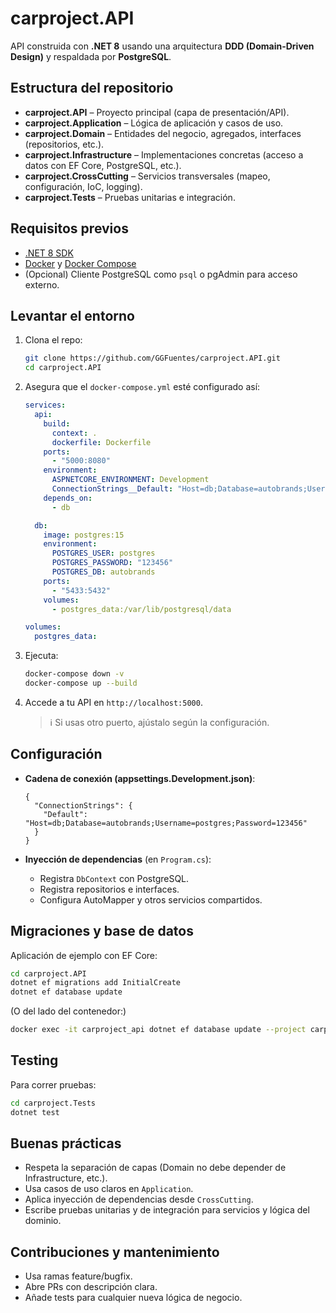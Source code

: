 # carproject.API

API construida con **.NET 8** usando una arquitectura **DDD (Domain-Driven Design)** y respaldada por **PostgreSQL**.

##  Estructura del repositorio

- **carproject.API** – Proyecto principal (capa de presentación/API).
- **carproject.Application** – Lógica de aplicación y casos de uso.
- **carproject.Domain** – Entidades del negocio, agregados, interfaces (repositorios, etc.).
- **carproject.Infrastructure** – Implementaciones concretas (acceso a datos con EF Core, PostgreSQL, etc.).
- **carproject.CrossCutting** – Servicios transversales (mapeo, configuración, IoC, logging).
- **carproject.Tests** – Pruebas unitarias e integración.

##  Requisitos previos

- [.NET 8 SDK](https://dotnet.microsoft.com)
- [Docker](https://www.docker.com/) y [Docker Compose](https://docs.docker.com/compose/)
- (Opcional) Cliente PostgreSQL como `psql` o pgAdmin para acceso externo.

##  Levantar el entorno

1. Clona el repo:
   ```bash
   git clone https://github.com/GGFuentes/carproject.API.git
   cd carproject.API
   ```

2. Asegura que el `docker-compose.yml` esté configurado así:

   ```yaml
   services:
     api:
       build:
         context: .
         dockerfile: Dockerfile
       ports:
         - "5000:8080"
       environment:
         ASPNETCORE_ENVIRONMENT: Development
         ConnectionStrings__Default: "Host=db;Database=autobrands;Username=postgres;Password=123456"
       depends_on:
         - db

     db:
       image: postgres:15
       environment:
         POSTGRES_USER: postgres
         POSTGRES_PASSWORD: "123456"
         POSTGRES_DB: autobrands
       ports:
         - "5433:5432"
       volumes:
         - postgres_data:/var/lib/postgresql/data

   volumes:
     postgres_data:
   ```

3. Ejecuta:
   ```bash
   docker-compose down -v
   docker-compose up --build
   ```

4. Accede a tu API en `http://localhost:5000`.

   > ℹ Si usas otro puerto, ajústalo según la configuración.

##  Configuración

- **Cadena de conexión (appsettings.Development.json)**:
  
  ```jsonc
  {
    "ConnectionStrings": {
      "Default": "Host=db;Database=autobrands;Username=postgres;Password=123456"
    }
  }
  ```
  
- **Inyección de dependencias** (en `Program.cs`):
  - Registra `DbContext` con PostgreSQL.
  - Registra repositorios e interfaces.
  - Configura AutoMapper y otros servicios compartidos.

##  Migraciones y base de datos

Aplicación de ejemplo con EF Core:

```bash
cd carproject.API
dotnet ef migrations add InitialCreate
dotnet ef database update
```

(O del lado del contenedor:)

```bash
docker exec -it carproject_api dotnet ef database update --project carproject.API
```

##  Testing

Para correr pruebas:

```bash
cd carproject.Tests
dotnet test
```

##  Buenas prácticas

- Respeta la separación de capas (Domain no debe depender de Infrastructure, etc.).
- Usa casos de uso claros en `Application`.
- Aplica inyección de dependencias desde `CrossCutting`.
- Escribe pruebas unitarias y de integración para servicios y lógica del dominio.

##  Contribuciones y mantenimiento

- Usa ramas feature/bugfix.
- Abre PRs con descripción clara.
- Añade tests para cualquier nueva lógica de negocio.

